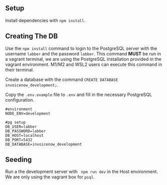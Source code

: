 ## Setup

Install dependencies with `npm install`.

## Creating The DB

Use the `npm install` command to login to the PostgreSQL server with the username `labber` and the password `labber`. This command **MUST** be run in a vagrant terminal, we are using the PostgreSQL installation provided in the vagrant environment. M1/M2 and WSL2 users can execute this command in their terminal.

Create a database with the command `CREATE DATABASE invoicenow_development;`.

Copy the `.env.example` file to `.env` and fill in the necessary PostgreSQL configuration. 

```
#environment
NODE_ENV=development

#pg setup
DB_USER=labber
DB_PASSWORD=labber
DB_HOST=localhost
DB_PORT=5432
DB_DATABASE=invoicenow_development
```
## Seeding

Run a the development server with ` npm run dev` in the Host environment. We are only using the vagrant box for `psql`.
